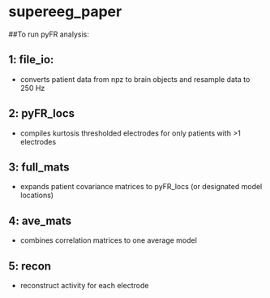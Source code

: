 # supereeg_paper

##To run pyFR analysis:

## 1: file_io:
- converts patient data from npz to brain objects and resample data to 250 Hz

## 2: pyFR_locs
- compiles kurtosis thresholded electrodes for only patients with >1 electrodes

## 3: full_mats
- expands patient covariance matrices to pyFR_locs (or designated model locations)

## 4: ave_mats
- combines correlation matrices to one average model

## 5: recon
- reconstruct activity for each electrode
